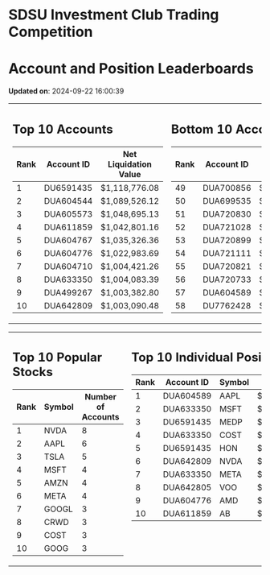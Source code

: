 # SDSU Investment Club Trading Competition 
 # Account and Position Leaderboards

**Updated on**: 2024-09-22 16:00:39

<table><tr><td valign="top">

## Top 10 Accounts
| Rank | Account ID | Net Liquidation Value |
|------|------------|-----------------------|
| 1 | DU6591435 | $1,118,776.08 |
| 2 | DUA604544 | $1,089,526.12 |
| 3 | DUA605573 | $1,048,695.13 |
| 4 | DUA611859 | $1,042,801.16 |
| 5 | DUA604767 | $1,035,326.36 |
| 6 | DUA604776 | $1,022,983.69 |
| 7 | DUA604710 | $1,004,421.26 |
| 8 | DUA633350 | $1,004,083.39 |
| 9 | DUA499267 | $1,003,382.80 |
| 10 | DUA642809 | $1,003,090.48 |

</td><td valign="top">

## Bottom 10 Accounts
| Rank | Account ID | Net Liquidation Value |
|------|------------|-----------------------|
| 49 | DUA700856 | $1,000,384.74 |
| 50 | DUA699535 | $1,000,384.74 |
| 51 | DUA720830 | $1,000,000.00 |
| 52 | DUA721028 | $1,000,000.00 |
| 53 | DUA720899 | $1,000,000.00 |
| 54 | DUA721111 | $1,000,000.00 |
| 55 | DUA720821 | $1,000,000.00 |
| 56 | DUA720733 | $1,000,000.00 |
| 57 | DUA604589 | $991,305.86 |
| 58 | DU7762428 | $989,500.96 |

</td></tr></table>

<table><tr><td valign="top">

## Top 10 Popular Stocks
| Rank | Symbol | Number of Accounts |
|------|--------|--------------------|
| 1 | NVDA | 8 |
| 2 | AAPL | 6 |
| 3 | TSLA | 5 |
| 4 | MSFT | 4 |
| 5 | AMZN | 4 |
| 6 | META | 4 |
| 7 | GOOGL | 3 |
| 8 | CRWD | 3 |
| 9 | COST | 3 |
| 10 | GOOG | 3 |

</td><td valign="top">

## Top 10 Individual Positions
| Rank | Account ID | Symbol | Cost | Total Value |
|------|------------|--------|-----------|-------------|
| 1 | DUA604589 | AAPL | $669,201.95 | $669,201.95 |
| 2 | DUA633350 | MSFT | $131,449.52 | $131,449.52 |
| 3 | DU6591435 | MEDP | $95,831.10 | $95,831.10 |
| 4 | DUA633350 | COST | $90,531.01 | $90,531.01 |
| 5 | DU6591435 | HON | $80,234.00 | $80,234.00 |
| 6 | DUA642809 | NVDA | $59,176.53 | $59,176.53 |
| 7 | DUA633350 | META | $53,514.01 | $53,514.01 |
| 8 | DUA642805 | VOO | $51,070.01 | $51,070.01 |
| 9 | DUA604776 | AMD | $50,629.52 | $50,629.52 |
| 10 | DUA611859 | AB | $50,007.43 | $50,007.43 |

</td></tr></table>
